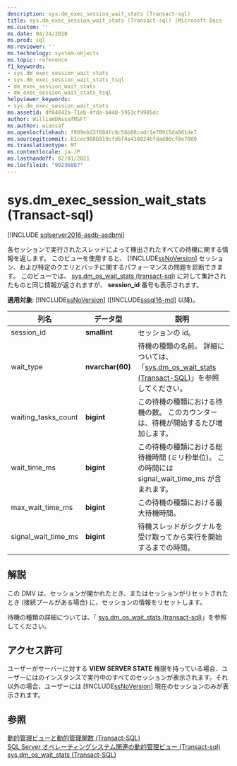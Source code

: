 ```yaml
---
description: sys.dm_exec_session_wait_stats (Transact-sql)
title: sys.dm_exec_session_wait_stats (Transact-sql) |Microsoft Docs
ms.custom: ''
ms.date: 04/24/2018
ms.prod: sql
ms.reviewer: ''
ms.technology: system-objects
ms.topic: reference
f1_keywords:
- sys.dm_exec_session_wait_stats
- sys.dm_exec_session_wait_stats_tsql
- dm_exec_session_wait_stats
- dm_exec_session_wait_stats_tsql
helpviewer_keywords:
- sys.dm_exec_session_wait_stats
ms.assetid: df84842a-71eb-4fda-b448-5953cf9985dc
author: WilliamDAssafMSFT
ms.author: wiassaf
ms.openlocfilehash: f909ebd3f604fc8c56b08cadc1e70915da061de7
ms.sourcegitcommit: b1cec968b919cfd6f4a438024bfdad00cf8e7080
ms.translationtype: MT
ms.contentlocale: ja-JP
ms.lasthandoff: 02/01/2021
ms.locfileid: "99236887"
---
```

# <a name="sysdm_exec_session_wait_stats-transact-sql"></a>sys.dm_exec_session_wait_stats (Transact-sql)

[!INCLUDE [sqlserver2016-asdb-asdbmi](../../includes/applies-to-version/sqlserver2016-asdb-asdbmi.md)]

  各セッションで実行されたスレッドによって検出されたすべての待機に関する情報を返します。 このビューを使用すると、 [!INCLUDE[ssNoVersion](../../includes/ssnoversion-md.md)] セッション、および特定のクエリとバッチに関するパフォーマンスの問題を診断できます。  このビューでは、 [sys.dm_os_wait_stats &#40;transact-sql&#41;](../../relational-databases/system-dynamic-management-views/sys-dm-os-wait-stats-transact-sql.md) に対して集計されたものと同じ情報が返されますが、 **session_id** 番号も表示されます。  
  
**適用対象**: [!INCLUDE[ssNoVersion](../../includes/ssnoversion-md.md)] ([!INCLUDE[sssql16-md](../../includes/sssql16-md.md)] 以降)。  
  
|列名|データ型|説明|  
|-----------------|---------------|-----------------|  
|session_id|**smallint**|セッションの id。|  
|wait_type|**nvarchar(60)**|待機の種類の名前。 詳細については、「[sys.dm_os_wait_stats &#40;Transact-SQL&#41;](../../relational-databases/system-dynamic-management-views/sys-dm-os-wait-stats-transact-sql.md)」を参照してください。|  
|waiting_tasks_count|**bigint**|この待機の種類における待機の数。 このカウンターは、待機が開始するたび増加します。|  
|wait_time_ms|**bigint**|この待機の種類における総待機時間 (ミリ秒単位)。 この時間には signal_wait_time_ms が含まれます。|  
|max_wait_time_ms|**bigint**|この待機の種類における最大待機時間。|  
|signal_wait_time_ms|**bigint**|待機スレッドがシグナルを受け取ってから実行を開始するまでの時間。|  
  
## <a name="remarks"></a>解説  
 この DMV は、セッションが開かれたとき、またはセッションがリセットされたとき (接続プールがある場合) に、セッションの情報をリセットします。  
  
 待機の種類の詳細については、「 [sys.dm_os_wait_stats &#40;transact-sql&#41;](../../relational-databases/system-dynamic-management-views/sys-dm-os-wait-stats-transact-sql.md)」を参照してください。  
  
## <a name="permissions"></a>アクセス許可  
 ユーザーがサーバーに対する **VIEW SERVER STATE** 権限を持っている場合、ユーザーにはのインスタンスで実行中のすべてのセッションが表示されます。それ以外の場合、ユーザーには [!INCLUDE[ssNoVersion](../../includes/ssnoversion-md.md)] 現在のセッションのみが表示されます。  
  
## <a name="see-also"></a>参照  
 [動的管理ビューと動的管理関数 &#40;Transact-SQL&#41;](~/relational-databases/system-dynamic-management-views/system-dynamic-management-views.md)   
 [SQL Server オペレーティングシステム関連の動的管理ビュー &#40;Transact-sql&#41;](../../relational-databases/system-dynamic-management-views/sql-server-operating-system-related-dynamic-management-views-transact-sql.md)   
 [sys.dm_os_wait_stats &#40;Transact-SQL&#41;](../../relational-databases/system-dynamic-management-views/sys-dm-os-wait-stats-transact-sql.md)  
 
